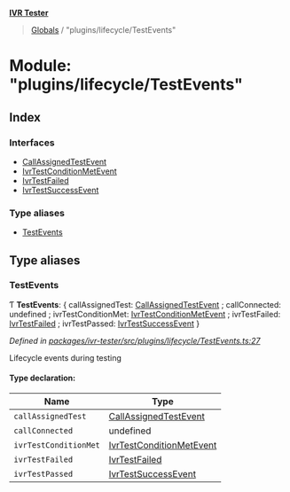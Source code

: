 **[IVR Tester](../README.md)**

> [Globals](../README.md) / "plugins/lifecycle/TestEvents"

# Module: "plugins/lifecycle/TestEvents"

## Index

### Interfaces

* [CallAssignedTestEvent](../interfaces/_plugins_lifecycle_testevents_.callassignedtestevent.md)
* [IvrTestConditionMetEvent](../interfaces/_plugins_lifecycle_testevents_.ivrtestconditionmetevent.md)
* [IvrTestFailed](../interfaces/_plugins_lifecycle_testevents_.ivrtestfailed.md)
* [IvrTestSuccessEvent](../interfaces/_plugins_lifecycle_testevents_.ivrtestsuccessevent.md)

### Type aliases

* [TestEvents](_plugins_lifecycle_testevents_.md#testevents)

## Type aliases

### TestEvents

Ƭ  **TestEvents**: { callAssignedTest: [CallAssignedTestEvent](../interfaces/_plugins_lifecycle_testevents_.callassignedtestevent.md) ; callConnected: undefined ; ivrTestConditionMet: [IvrTestConditionMetEvent](../interfaces/_plugins_lifecycle_testevents_.ivrtestconditionmetevent.md) ; ivrTestFailed: [IvrTestFailed](../interfaces/_plugins_lifecycle_testevents_.ivrtestfailed.md) ; ivrTestPassed: [IvrTestSuccessEvent](../interfaces/_plugins_lifecycle_testevents_.ivrtestsuccessevent.md)  }

*Defined in [packages/ivr-tester/src/plugins/lifecycle/TestEvents.ts:27](https://github.com/SketchingDev/ivr-tester/blob/dbcb3f7/packages/ivr-tester/src/plugins/lifecycle/TestEvents.ts#L27)*

Lifecycle events during testing

#### Type declaration:

Name | Type |
------ | ------ |
`callAssignedTest` | [CallAssignedTestEvent](../interfaces/_plugins_lifecycle_testevents_.callassignedtestevent.md) |
`callConnected` | undefined |
`ivrTestConditionMet` | [IvrTestConditionMetEvent](../interfaces/_plugins_lifecycle_testevents_.ivrtestconditionmetevent.md) |
`ivrTestFailed` | [IvrTestFailed](../interfaces/_plugins_lifecycle_testevents_.ivrtestfailed.md) |
`ivrTestPassed` | [IvrTestSuccessEvent](../interfaces/_plugins_lifecycle_testevents_.ivrtestsuccessevent.md) |
